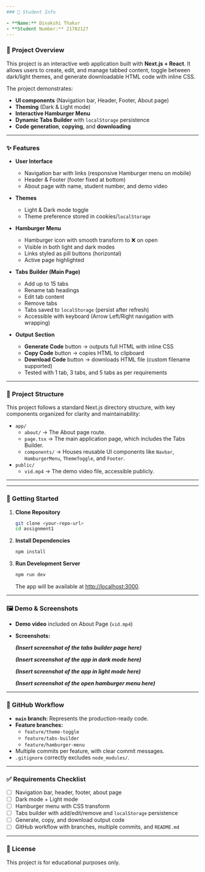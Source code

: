 ```yaml
---
### 👤 Student Info

- **Name:** Dinakshi Thakur
- **Student Number:** 21782127
---
```

### 📖 Project Overview

This project is an interactive web application built with **Next.js + React**. It allows users to create, edit, and manage tabbed content, toggle between dark/light themes, and generate downloadable HTML code with inline CSS.

The project demonstrates:
- **UI components** (Navigation bar, Header, Footer, About page)
- **Theming** (Dark & Light mode)
- **Interactive Hamburger Menu**
- **Dynamic Tabs Builder** with `localStorage` persistence
- **Code generation**, **copying**, and **downloading**

---

### ✨ Features

- **User Interface**
  - Navigation bar with links (responsive Hamburger menu on mobile)
  - Header & Footer (footer fixed at bottom)
  - About page with name, student number, and demo video

- **Themes**
  - Light & Dark mode toggle
  - Theme preference stored in cookies/`localStorage`

- **Hamburger Menu**
  - Hamburger icon with smooth transform to ❌ on open
  - Visible in both light and dark modes
  - Links styled as pill buttons (horizontal)
  - Active page highlighted

- **Tabs Builder (Main Page)**
  - Add up to 15 tabs
  - Rename tab headings
  - Edit tab content
  - Remove tabs
  - Tabs saved to `localStorage` (persist after refresh)
  - Accessible with keyboard (Arrow Left/Right navigation with wrapping)

- **Output Section**
  - **Generate Code** button → outputs full HTML with inline CSS
  - **Copy Code** button → copies HTML to clipboard
  - **Download Code** button → downloads HTML file (custom filename supported)
  - Tested with 1 tab, 3 tabs, and 5 tabs as per requirements

---


### 📂 Project Structure

This project follows a standard Next.js directory structure, with key components organized for clarity and maintainability:

-   `app/`
    -   `about/` → The About page route.
    -   `page.tsx` → The main application page, which includes the Tabs Builder.
    -   `components/` → Houses reusable UI components like `Navbar`, `HamburgerMenu`, `ThemeToggle`, and `Footer`.
-   `public/`
    -   `vid.mp4` → The demo video file, accessible publicly.

---
---
### 🚀 Getting Started

1.  **Clone Repository**
    ```sh
    git clone <your-repo-url>
    cd assignment1
    ```

2.  **Install Dependencies**
    ```sh
    npm install
    ```

3.  **Run Development Server**
    ```sh
    npm run dev
    ```
    The app will be available at [http://localhost:3000](http://localhost:3000).

---

### 🖼️ Demo & Screenshots

-   **Demo video** included on About Page (`vid.mp4`)
-   **Screenshots:**

    _**(Insert screenshot of the tabs builder page here)**_

    _**(Insert screenshot of the app in dark mode here)**_

    _**(Insert screenshot of the app in light mode here)**_

    _**(Insert screenshot of the open hamburger menu here)**_

---

### 🌳 GitHub Workflow

-   **`main` branch:** Represents the production-ready code.
-   **Feature branches:**
    -   `feature/theme-toggle`
    -   `feature/tabs-builder`
    -   `feature/hamburger-menu`
-   Multiple commits per feature, with clear commit messages.
-   `.gitignore` correctly excludes `node_modules/`.

---

### ✅ Requirements Checklist

-   [ ] Navigation bar, header, footer, about page
-   [ ] Dark mode + Light mode
-   [ ] Hamburger menu with CSS transform
-   [ ] Tabs builder with add/edit/remove and `localStorage` persistence
-   [ ] Generate, copy, and download output code
-   [ ] GitHub workflow with branches, multiple commits, and `README.md`

---

### 📜 License

This project is for educational purposes only.